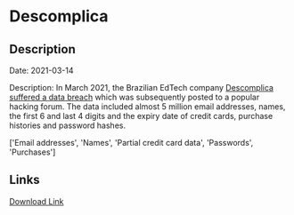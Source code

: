 # Descomplica

## Description

Date: 2021-03-14

Description:
In March 2021, the Brazilian EdTech company <a href="https://atendimento.descomplica.com.br/hc/pt-br/articles/1500003993042-FAQ-Ataque-cibern%C3%A9tico-14-03" target="_blank" rel="noopener">Descomplica suffered a data breach</a> which was subsequently posted to a popular hacking forum. The data included almost 5 million email addresses, names, the first 6 and last 4 digits and the expiry date of credit cards, purchase histories and password hashes.


['Email addresses', 'Names', 'Partial credit card data', 'Passwords', 'Purchases']

## Links

[Download Link](https://link-to.net/1229997/547.3188415760454/dynamic/?r=aHR0cHM6Ly93d3cubWVkaWFmaXJlLmNvbS92aWV3L2FTcHJrNFNlSnVhQUZKVS9kZXNjb21wbGljYS5jb20uYnIvZmlsZQ==)